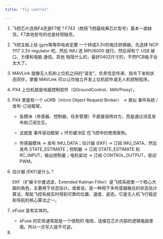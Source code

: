 ```yaml
---
title: "fly control"

---
```


1. 飞控芯片选用F4还是F7呢？F743（商用飞控最经典芯片型号）基本一直缺货。F7其他型号的也是经常缺货。
2. 飞控主板上给 gyro等等供电肯定要 一个转成3.3V的电压转换器。先选择 NCP 1117 3.3V regulator 吧。然后 IMU 选 MPU6000 就行。然后得有个 USB 接口，方便和电脑 通信。其他 电阻什么的，最好0402尺寸的，不然PCB板子会太大了。
3. MAVLink 就像无人机和上位机之间的“语言”，负责信息传递、指令下发和状态同步。掌握 MAVLink 可以让你独立开发上位机软件或无人机控制程序。
4. PX4 上位机就是地面控制软件（QGroundControl、MAVProxy）。
5. PX4 里面有一个 uORB（micro Object Request Broker） → 类似 事件系统 / 发布-订阅框架。

    - 各模块（传感器、控制器、任务管理）不直接调用对方，而是通过消息发布和订阅交互。

    - 这就是 事件驱动框架 + 环形缓冲区 在飞控中的使用案例。
    - 传感器模块 → 发布 IMU_DATA；估计器 (EKF) → 订阅 IMU_DATA，然后发布 STATE_ESTIMATE；控制器 → 订阅 STATE_ESTIMATE 和 RC_INPUT，输出控制量；电机驱动 → 订阅 CONTROL_OUTPUT，驱动 PWM。
6. 估计器 (EKF)是什么？

    EKF（扩展卡尔曼滤波，Extended Kalman Filter）是飞控系统里一个核心大脑的角色，主要用于状态估计。或者说，是一种用于多传感器融合的状态估计算法，帮助飞控系统实时得到可靠的位置、速度、姿态。它是无人机飞行稳定和导航的核心算法之一。
7. eFuse 是有实体的。

    - eFuse 的实体通常就是一个很短的 电阻，连接在芯片内部的逻辑电路里面。所以一旦写入就不可逆。
8. 
